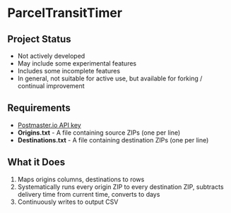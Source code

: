 ParcelTransitTimer
=====================

## Project Status ##
* Not actively developed
* May include some experimental features
* Includes some incomplete features
* In general, not suitable for active use, but available for forking / continual improvement

## Requirements ##
* [Postmaster.io API key](http://postmaster.io)
* **Origins.txt** - A file containing source ZIPs (one per line)
* **Destinations.txt** - A file containing destination ZIPs (one per line)

## What it Does ##
1. Maps origins columns, destinations to rows
1. Systematically runs every origin ZIP to every destination ZIP, subtracts delivery time from current time, converts to days
1. Continuously writes to output CSV
